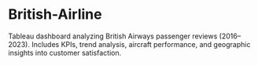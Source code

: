 # British-Airline
Tableau dashboard analyzing British Airways passenger reviews (2016–2023). Includes KPIs, trend analysis, aircraft performance, and geographic insights into customer satisfaction.
